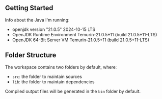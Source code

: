 ## Getting Started

Info about the Java I'm running:

- openjdk version "21.0.5" 2024-10-15 LTS
- OpenJDK Runtime Environment Temurin-21.0.5+11 (build 21.0.5+11-LTS)
- OpenJDK 64-Bit Server VM Temurin-21.0.5+11 (build 21.0.5+11-LTS)

## Folder Structure

The workspace contains two folders by default, where:

- `src`: the folder to maintain sources
- `lib`: the folder to maintain dependencies

Compiled output files will be generated in the `bin` folder by default.
